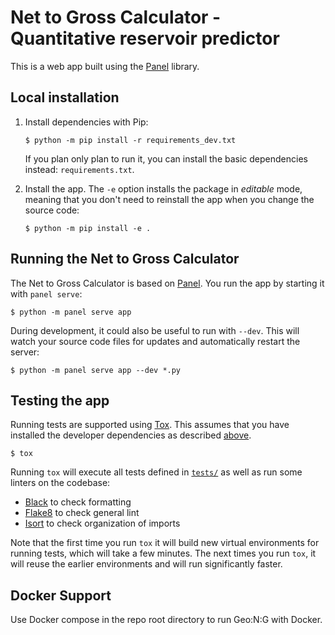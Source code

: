 # Net to Gross Calculator - Quantitative reservoir predictor

This is a web app built using the [Panel](https://panel.holoviz.org/) library.


## Local installation

1. Install dependencies with Pip:

    ```
    $ python -m pip install -r requirements_dev.txt
    ```

    If you plan only plan to run it, you can install the basic dependencies instead: `requirements.txt`.

2. Install the app. The `-e` option installs the package in _editable_ mode, meaning that you don't need to reinstall the app when you change the source code:

    ```
    $ python -m pip install -e .
    ```


## Running the Net to Gross Calculator

The Net to Gross Calculator is based on [Panel](https://panel.holoviz.org/). You run the app by starting it with `panel serve`:

```
$ python -m panel serve app
```

During development, it could also be useful to run with `--dev`. This will watch your source code files for updates and automatically restart the server:

```
$ python -m panel serve app --dev *.py
```


## Testing the app

Running tests are supported using [Tox](https://tox.readthedocs.io/). This assumes that you have installed the developer dependencies as described [above](#local-installation).

```
$ tox
```

Running `tox` will execute all tests defined in [`tests/`](tests/) as well as run some linters on the codebase:

- [Black](https://black.readthedocs.io/) to check formatting
- [Flake8](https://flake8.pycqa.org/) to check general lint
- [Isort](https://pycqa.github.io/isort/) to check organization of imports

Note that the first time you run `tox` it will build new virtual environments for running tests, which will take a few minutes. The next times you run `tox`, it will reuse the earlier environments and will run significantly faster.


## Docker Support

Use Docker compose in the repo root directory to run Geo:N:G with Docker.
